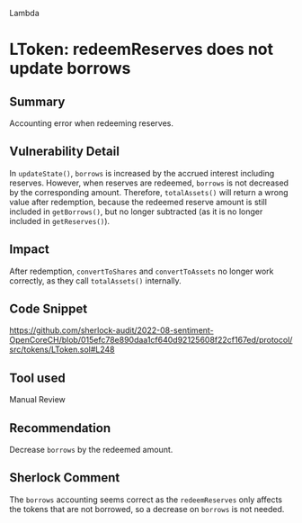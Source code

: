 Lambda
# LToken: redeemReserves does not update borrows

## Summary
Accounting error when redeeming reserves.

## Vulnerability Detail
In `updateState()`, `borrows` is increased by the accrued interest including reserves. However, when reserves are redeemed, `borrows` is not decreased by the corresponding amount. Therefore, `totalAssets()` will return a wrong value after redemption, because the redeemed reserve amount is still included in `getBorrows()`, but no longer subtracted (as it is no longer included in `getReserves()`).

## Impact
After redemption, `convertToShares` and `convertToAssets` no longer work correctly, as they call `totalAssets()` internally.

## Code Snippet
https://github.com/sherlock-audit/2022-08-sentiment-OpenCoreCH/blob/015efc78e890daa1cf640d92125608f22cf167ed/protocol/src/tokens/LToken.sol#L248

## Tool used

Manual Review

## Recommendation
Decrease `borrows` by the redeemed amount.


## Sherlock Comment

The `borrows` accounting seems correct as the `redeemReserves` only affects the tokens that are not borrowed, so a decrease on `borrows` is not needed.